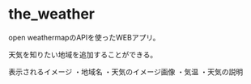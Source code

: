 # the_weather

open weathermapのAPIを使ったWEBアプリ。

天気を知りたい地域を追加することができる。

表示されるイメージ
・地域名
・天気のイメージ画像
・気温
・天気の説明
